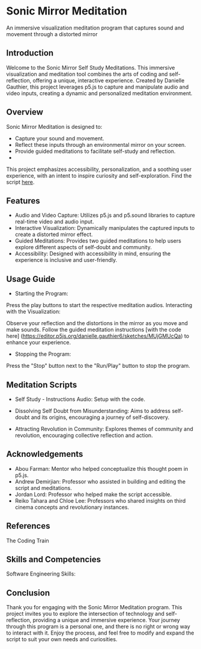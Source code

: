 # Sonic Mirror Meditation
An immersive visualization meditation program that captures sound and movement through a distorted mirror

## Introduction
Welcome to the Sonic Mirror Self Study Meditations. This immersive visualization and meditation tool combines the arts of coding and self-reflection, offering a unique, interactive experience. Created by Danielle Gauthier, this project leverages p5.js to capture and manipulate audio and video inputs, creating a dynamic and personalized meditation environment.

## Overview
Sonic Mirror Meditation is designed to:

- Capture your sound and movement.
- Reflect these inputs through an environmental mirror on your screen.
- Provide guided meditations to facilitate self-study and reflection.
- 
This project emphasizes accessibility, personalization, and a soothing user experience, with an intent to inspire curiosity and self-exploration. Find the script [here](https://mentalhealthpoetry.help/2024/04/23/meditate-with-a-sonic-mirror/).

## Features
- Audio and Video Capture: Utilizes p5.js and p5.sound libraries to capture real-time video and audio input.
- Interactive Visualization: Dynamically manipulates the captured inputs to create a distorted mirror effect.
- Guided Meditations: Provides two guided meditations to help users explore different aspects of self-doubt and community.
- Accessibility: Designed with accessibility in mind, ensuring the experience is inclusive and user-friendly.

## Usage Guide
- Starting the Program:

Press the play buttons to start the respective meditation audios.
Interacting with the Visualization:

Observe your reflection and the distortions in the mirror as you move and make sounds.
Follow the guided meditation instructions [with the code here] (https://editor.p5js.org/danielle.gauthier6/sketches/MUjGMUcQa) to enhance your experience.

- Stopping the Program:

Press the "Stop" button next to the "Run/Play" button to stop the program.

## Meditation Scripts
- Self Study - Instructions Audio:
Setup with the code.

- Dissolving Self Doubt from Misunderstanding:
Aims to address self-doubt and its origins, encouraging a journey of self-discovery.

- Attracting Revolution in Community:
Explores themes of community and revolution, encouraging collective reflection and action.

## Acknowledgements
- Abou Farman: Mentor who helped conceptualize this thought poem in p5.js.
- Andrew Demirjian: Professor who assisted in building and editing the script and meditations.
- Jordan Lord: Professor who helped make the script accessible.
- Reiko Tahara and Chloe Lee: Professors who shared insights on third cinema concepts and revolutionary instances.

## References
The Coding Train

## Skills and Competencies
Software Engineering Skills:

## Conclusion
Thank you for engaging with the Sonic Mirror Meditation program. This project invites you to explore the intersection of technology and self-reflection, providing a unique and immersive experience. Your journey through this program is a personal one, and there is no right or wrong way to interact with it. Enjoy the process, and feel free to modify and expand the script to suit your own needs and curiosities.





